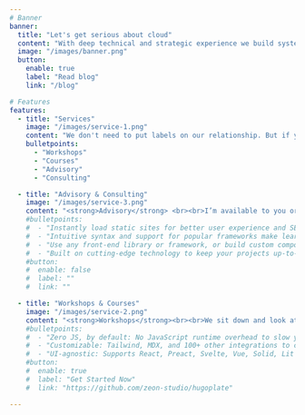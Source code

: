 ```yaml
---
# Banner
banner:
  title: "Let's get serious about cloud"
  content: "With deep technical and strategic experience we build systems for the future, today."
  image: "/images/banner.png"
  button:
    enable: true
    label: "Read blog"
    link: "/blog"

# Features
features:
  - title: "Services"
    image: "/images/service-1.png"
    content: "We don't need to put labels on our relationship. But if you insist here are a few options:"
    bulletpoints:
      - "Workshops"
      - "Courses"
      - "Advisory"
      - "Consulting"

  - title: "Advisory & Consulting"
    image: "/images/service-3.png"
    content: "<strong>Advisory</strong> <br><br>I’m available to you or your team whenever decisions or problems arise and you need the opinion of a subject matter expert. <br><br><strong>Consulting</strong><br><br> Let’s get into the nitty-gritty together. I help you by being hands on solving problems and creating long lasting solutions."
    #bulletpoints:
    #  - "Instantly load static sites for better user experience and SEO."
    #  - "Intuitive syntax and support for popular frameworks make learning and using Hugo a breeze."
    #  - "Use any front-end library or framework, or build custom components, for any project size."
    #  - "Built on cutting-edge technology to keep your projects up-to-date with the latest web standards."
    #button:
    #  enable: false
    #  label: ""
    #  link: ""

  - title: "Workshops & Courses"
    image: "/images/service-2.png"
    content: "<strong>Workshops</strong><br><br>We sit down and look at specific challenges or road blocks you currently have. We use our combined expertise to find the best path forward either technical, architectural or strategical. <br><br><strong>Courses</strong><br><br>One to three day courses in relevant topics. Online, on-site or at a suitable venue."
    #bulletpoints:
    #  - "Zero JS, by default: No JavaScript runtime overhead to slow you down."
    #  - "Customizable: Tailwind, MDX, and 100+ other integrations to choose from."
    #  - "UI-agnostic: Supports React, Preact, Svelte, Vue, Solid, Lit and more."
    #button:
    #  enable: true
    #  label: "Get Started Now"
    #  link: "https://github.com/zeon-studio/hugoplate"

---
```

